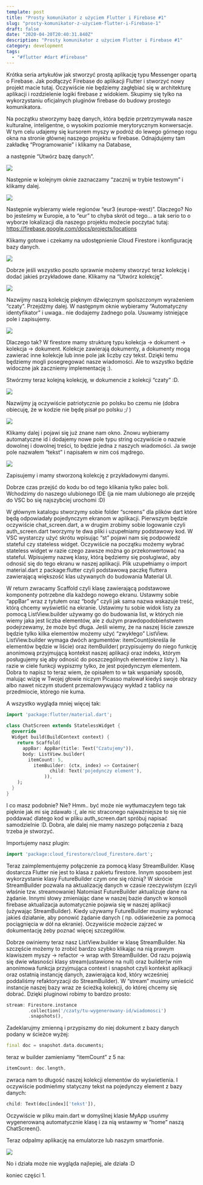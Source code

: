 ```yaml
---
template: post
title: "Prosty komunikator z użyciem Flutter i Firebase #1"
slug: "prosty-komunikator-z-użyciem-flutter-i-Firebase-1"
draft: false
date: "2020-04-20T20:40:31.840Z"
description: "Prosty komunikator z użyciem Flutter i Firebase #1"
category: development
tags:
  - "#flutter #dart #firebase"
---
```

<!--StartFragment-->

Krótka seria artykułów jak stworzyć prostą aplikację typu Messenger opartą o Firebase. Jak podłączyć Firebase do aplikacji Flutter i stworzyć nowy projekt macie tutaj. Oczywiście nie będziemy zagłębiać się w architekturę aplikacji i rozdzielenie logiki firebase z widokiem. Skupimy się tylko na wykorzystaniu oficjalnych pluginów firebase do budowy prostego komunikatora.

Na początku stworzymy bazę danych, która będzie przetrzymywała nasze kulturalne, inteligentne, o wysokim poziomie merytorycznym konwersacje. W tym celu udajemy się kursorem myszy w podróż do lewego górnego rogu okna na stronie głównej naszego projektu w firebase. Odnajdujemy tam zakładkę “Programowanie” i klikamy na Database,

a następnie “Utwórz bazę danych”.

<!--EndFragment-->

![](https://lh6.googleusercontent.com/Mb5zk0xQ2A3Qhv7CID1TEOqnnBbiNa-7x4StkmUmpxBxwY-aMiDpYe7qiY_fOhA2Cg7wSEqb-MtRybBNEX7ZlahADh0EIivYlt0ZXxGy2tdOcOSpChFq6HCSqohcC74bIzF_lJl5)

<!--StartFragment-->

Następnie w kolejnym oknie zaznaczamy “zacznij w trybie testowym” i klikamy dalej.

<!--EndFragment-->

<!--StartFragment-->

![](https://lh6.googleusercontent.com/DIAc4_9_N9Vz9GIYoG3S0EShktLRsmzyFFCjvIvb621NeOa4gPJZHKA_jGFiQY1dAxl4NZU9-bechr-OyqTikg7bNgGu0gA66adeYbk4FryTt0plDrS607kviXAN3DViRxnWD0YZ)

<!--EndFragment-->

<!--StartFragment-->

Następnie wybieramy wiele regionów “eur3 (europe-west)”. Dlaczego? No bo jesteśmy w Europie, a to “eur” to chyba skrót od tego… a tak serio to o wyborze lokalizacji dla naszego projektu możecie poczytać tutaj: <https://firebase.google.com/docs/projects/locations>

Klikamy gotowe i czekamy na udostępnienie Cloud Firestore i konfigurację bazy danych.

<!--EndFragment-->

<!--StartFragment-->

![](https://lh5.googleusercontent.com/mZqPTEkc65UfGJeeN_kuu6kJqOy0YdWz2KmG7oW1U8pmnSdyFKskH5e9g3_79YVobm1GDsYVvan9czhjplTNITwPgulEABMnPfhjH_eegi1aqZow2zrXQYpKw8OJz6kR_Rksyjke)

<!--EndFragment-->

<!--StartFragment-->

Dobrze jeśli wszystko poszło sprawnie możemy stworzyć teraz kolekcję i dodać jakieś przykładowe dane. Klikamy na “Utwórz kolekcję”.

<!--EndFragment-->

<!--StartFragment-->

![](https://lh5.googleusercontent.com/ZqZ_knBRsRpvppyS0c4WDgJUP27ULT0Iv90XQ5sEaaGMSQ8imWKyi6xB3oXqSIujfbXlbreFVMWO_THLZIhI278470J4POHpFEsjDcxMtevP2t-_kz7LnLPL8KW6l-hXPISdbCOi)

<!--EndFragment-->

<!--StartFragment-->

Nazwijmy naszą kolekcję pięknym dźwięcznym spolszczonym wyrażeniem “czaty”. Przejdźmy dalej. W następnym oknie wybieramy “Automatyczny identyfikator” i uwaga.. nie dodajemy żadnego pola. Usuwamy istniejące pole i zapisujemy.

<!--EndFragment-->

<!--StartFragment-->

![](https://lh4.googleusercontent.com/lA4NmuSWnZ4sL8BeC4utCj3iMFwudHoybwlXC2YWP-gLO67IXXsB7tkA9S86cWsn3OQpp5ZWhanmyHO7A731InHHFI1KN95MHQj7yer-1X2W9V0DA8WIAFbv-mYIEmhMA3dpDeyx)

<!--EndFragment-->

<!--StartFragment-->

Dlaczego tak? W firestore mamy strukturę typu kolekcja -> dokument -> kolekcja -> dokument. Kolekcje zawierają dokumenty, a dokumenty mogą zawierać inne kolekcje lub inne pole jak liczby czy tekst. Dzięki temu będziemy mogli posegregować nasze wiadomości. Ale to wszystko będzie widoczne jak zaczniemy implementację :).

Stwórzmy teraz kolejną kolekcję, w dokumencie z kolekcji “czaty” :D.

<!--EndFragment-->

<!--StartFragment-->

![](https://lh4.googleusercontent.com/TWf62OzkdzRmJVIZqXfUcNYbPHMkJ0g0afGHEm6W9MuIpiS0MNg1zBdtdO_b0537G96UxehtZ0EssgldP-rMXoiez4ggjkc0TgkndYUg7umhHIgyiuDn8EidWp4M-CFN4DDti0zd)

<!--EndFragment-->

<!--StartFragment-->

Nazwijmy ją oczywiście patriotycznie po polsku bo czemu nie (dobra obiecuję, że w kodzie nie będę pisał po polsku ;/ )

<!--EndFragment-->

<!--StartFragment-->

![](https://lh3.googleusercontent.com/WLZ1hDuD60G3XE4QN0oVJ48rlHDVIlgh47mUM4HePZlIR7T6xoBKfsNDRmaWsuqHBzY9ZntQMHtgRSzBE4ONmLgAZdlWNPKmmXohGoLA4qiVNGwsRJwTX1A7t0eoWjsy5qThY2z-)

<!--EndFragment-->

<!--StartFragment-->

Klikamy dalej i pojawi się już znane nam okno. Znowu wybieramy automatyczne id i dodajemy nowe pole typu string oczywiście o nazwie dowolnej i dowolnej treści, to będzie jedna z naszych wiadomości. Ja swoje pole nazwałem “tekst” i napisałem w nim coś mądrego.

<!--EndFragment-->

<!--StartFragment-->

![](https://lh5.googleusercontent.com/j9x4u8hKRDadQh44yKAFJ_IUC4VZgKm_L2kJnl4xRsEOEWtZBLN1-Kf_JIGXGm1C3RbLrqoZ8AiH5G8IJ57pfIYrl99cOpXTgwmK4myNWzU8K6Gu8Yr5ygOlu4eBRvcKDPtuM9aS)<!--StartFragment-->

Zapisujemy i mamy stworzoną kolekcję z przykładowymi danymi.

<!--EndFragment-->

<!--EndFragment-->

<!--StartFragment-->

Dobrze czas przejść do kodu bo od tego klikania tylko palec boli. Wchodzimy do naszego ulubionego IDE (ja nie mam ulubionego ale przejdę do VSC bo się najszybciej urochomi :D)

W głównym katalogu stworzymy sobie folder “screens” dla plików dart które będą odpowiadały pojedynczym ekranom w aplikacji. Pierwszym będzie oczywiście chat_screen.dart, a w drugim zrobimy sobie logowanie czyli auth_screen.dart tworzymy te dwa pliki i uzupełniamy podstawowy kod. W VSC wystarczy użyć skrótu wpisując “st” pojawi nam się podpowiedź stateful czy stateless widget. Oczywiście na początku możemy wybrać stateless widget w razie czego zawsze można go przekonwertować na stateful. Wpisujemy nazwę klasy, którą będziemy się posługiwać, aby odnosić się do tego ekranu w naszej aplikacji. Plik uzupełniamy o import material.dart z package:flutter czyli podstawową paczkę fluttera zawierającą większość klas używanych do budowania Material UI.



W return zwracamy Scaffold czyli klasę zawierającą podstawowe komponenty potrzebne dla każdego nowego ekranu. Ustawmy sobie “appBar” wraz z tytułem oraz “body” czyli jak sama nazwa wskazuje treść, którą chcemy wyświetlić na ekranie. Ustawimy tu sobie widok listy za pomocą ListView.builder używamy go do budowania list, w których nie wiemy jaka jest liczba elementów, ale z dużym prawdopodobieństwem podejrzewamy, że może być długa. Jeśli wiemy, że na naszej liście zawsze będzie tylko kilka elementów możemy użyć “zwykłego” ListView. ListView.builder wymaga dwóch argumentów: itemCount(określa ile elementów będzie w liście) oraz itemBuilder( przypisujemy do niego funkcję anonimową przyjmującą kontekst naszej aplikacji oraz indeks, którym posługujemy się aby odnosić do poszczególnych elementów z listy ). Na razie w ciele funkcji wypiszmy tylko, że jest pojedynczym elementem. Dobra to napisz to teraz wiem, że opisałem to w tak wspaniały sposób, malując wizję w Twojej głowie niczym Picasso malował kiedyś swoje obrazy albo nawet niczym student przemalowywujący wykład z tablicy na przedmiocie, którego nie kuma.



A wszystko wygląda mniej więcej tak:

<!--EndFragment-->

```dart
import 'package:flutter/material.dart';
 
class ChatScreen extends StatelessWidget {
  @override
  Widget build(BuildContext context) {
    return Scaffold(
      appBar: AppBar(title: Text("Czatujemy")),
      body: ListView.builder(
        itemCount: 5,
          itemBuilder: (ctx, index) => Container(
                child: Text('pojedynczy element'),
              )),
    );
  }
}

```

<!--StartFragment-->

I co masz podobnie? Nie? Hmm.. być może nie wytłumaczyłem tego tak pięknie jak mi się zdawało :(, ale nic straconego najważniejsze to się nie poddawać dlatego kod w pliku auth_screen.dart spróbuj napisać samodzielnie :D. Dobra, ale dalej nie mamy naszego połączenia z bazą trzeba je stworzyć.

Importujemy nasz plugin:

<!--EndFragment-->

```dart
import 'package:cloud_firestore/cloud_firestore.dart';
```

<!--StartFragment-->

Teraz zaimplementujemy połączenie za pomocą klasy StreamBuilder. Klasę dostarcza Flutter nie jest to klasa z pakietu firestore. Innym sposobem jest wykorzystanie klasy FutureBuilder czym one się różnią? W skrócie StreamBuilder pozwala na aktualizację danych w czasie rzeczywistym (czyli właśnie tzw. streamowanie) Natomiast FutureBuilder aktualizuje dane na żądanie. Innymi słowy zmieniając dane w naszej bazie danych w konsoli firebase aktualizacja automatycznie pojawia się w naszej aplikacji (używając StreamBuilder). Kiedy używamy FutureBuilder musimy wykonać jakieś działanie, aby ponowić żądanie danych ( np. odświeżenie za pomocą pociągnięcia w dół na ekranie). Oczywiście możecie zajrzeć w dokumentację żeby poznać więcej szczegółów.



Dobrze owiniemy teraz nasz ListView.builder w klasę StreamBuilder. Na szczęście możemy to zrobić bardzo szybko klikając na nią prawym klawiszem myszy -> refactor -> wrap with StreamBuilder. Od razu pojawią się dwie własności klasy stream(ustawione na null) oraz builder(w nim anonimowa funkcja przyjmująca context i snapshot czyli kontekst aplikacji oraz ostatnią instancję danych, zawierająca kod, który wcześniej poddaliśmy refaktoryzacji do StreamBuilder). W “stream” musimy umieścić instancje naszej bazy wraz ze ścieżką kolekcji, do której chcemy się dobrać. Dzięki pluginowi robimy to bardzo prosto:

<!--EndFragment-->

```dart
stream: Firestore.instance
        .collection('/czaty/tu-wygenerowany-id/wiadomosci')
        .snapshots(),
```

<!--StartFragment-->

Zadeklarujmy zmienną i przypiszmy do niej dokument z bazy danych podany w ścieżce wyżej:

<!--EndFragment-->

```dart
final doc = snapshot.data.documents;
```

<!--StartFragment-->

teraz w builder zamieniamy “itemCount” z 5 na:

<!--EndFragment-->

```dart
itemCount: doc.length,
```

<!--StartFragment-->

zwraca nam to długość naszej kolekcji elementów do wyświetlenia. I oczywiście podmieńmy statyczny tekst na pojedynczy element z bazy danych:

<!--EndFragment-->

```dart
child: Text(doc[index]['tekst']),
```

<!--StartFragment-->

Oczywiście w pliku main.dart w domyślnej klasie MyApp usuńmy wygenerowaną automatycznie klasę i za nią wstawmy w “home” naszą ChatScreen().

Teraz odpalmy aplikację na emulatorze lub naszym smartfonie.

<!--EndFragment-->

<!--StartFragment-->

![](https://lh4.googleusercontent.com/79Ll82mA0K8UxuRvrgyoQFquWGOBeViIwhuIm-eXeJrmHA6j-gyRYpeSf6q5_3XQnTIJtg4QjqZ2FNyGyNpaxpwSscWPiz55Tu5uGQz3mKtriTs7UDgXsPxLmG-1gmyh5Xy1Kacu)

<!--EndFragment-->

<!--StartFragment-->

No i działa może nie wygląda najlepiej, ale działa :D

koniec części 1.

<!--EndFragment-->
